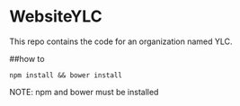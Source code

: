 # WebsiteYLC
This repo contains the code for an organization named YLC.

##how to

```npm install && bower install```

NOTE: npm and bower must be installed

